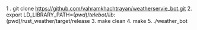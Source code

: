1 . git clone https://github.com/vahramkhachtrayan/weatherservie_bot.git
2. export LD_LIBRARY_PATH=$(pwd)/telebot/lib:$(pwd)/rust_weather/target/release
3. make clean
4. make
5. ./weather_bot <arg1> <arg2>
